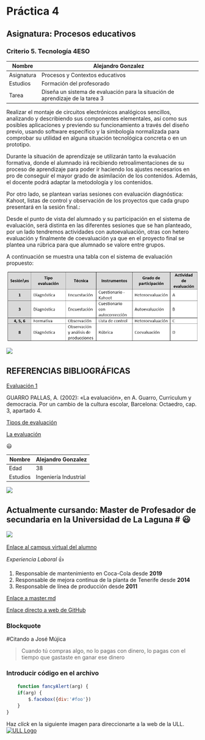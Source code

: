 # Práctica 4

## Asignatura: Procesos educativos

### Criterio 5. Tecnología 4ESO


Nombre | Alejandro Gonzalez 
-------|--------
Asignatura | Procesos y Contextos educativos
Estudios | Formación del profesorado 
Tarea | Diseña un sistema de evaluación para la situación de aprendizaje de la tarea 3


Realizar el montaje de circuitos electrónicos analógicos sencillos, analizando y describiendo sus componentes elementales, así como sus posibles aplicaciones y previendo su funcionamiento a través del diseño previo, usando software específico y la simbología normalizada para comprobar su utilidad en alguna situación tecnológica concreta o en un prototipo.

Durante la situación de aprendizaje se utilizarán tanto la evaluación formativa, donde el alumnado irá recibiendo retroalimentaciones de su proceso de aprendizaje para poder ir haciendo los ajustes necesarios en pro de conseguir el mayor grado de asimilación de los contenidos. Además, el docente podrá adaptar la metodología y los contenidos.

Por otro lado, se plantean varias sesiones con evaluación diagnóstica: Kahoot, listas de control y observación de los proyectos que cada grupo presentará en la sesión final.:


Desde el punto de vista del alumnado y su participación en el sistema de evaluación, será distinta en las diferentes sesiones que se han planteado, por un lado tendremos actividades con autoevaluación, otras con hetero evaluación y finalmente de coevaluación ya que en el proyecto final se plantea una rúbrica para que alumnado se valore entre grupos.

A continuación se muestra una tabla con el sistema de evaluación propuesto:


![Tabla](Captura.PNG)


<img width=50 src="https://i2.wp.com/www.imageneseducativas.com/wp-content/uploads/2016/03/Diferencias-entre-evaluaci%C3%B3n-formativa-y-sumativa.-PORTADA.jpg?fit=600%2C324&ssl=1">


## REFERENCIAS BIBLIOGRÁFICAS


[Evaluación 1](https://redined.educacion.gob.es/xmlui/bitstream/handle/11162/196323/evaluacion.pdf?sequence=1)

GUARRO PALLAS, A. (2002): «La evaluación», en A. Guarro, Curriculum y democracia. Por un cambio de la cultura escolar, Barcelona: Octaedro, cap. 3, apartado 4.	

[Tipos de evaluación](https://materialeseducativos.net/2019/08/21/tipos-de-evaluacion-diagnostica-formativa-y-sumativa/)

[La evaluación](https://des-for.infd.edu.ar/sitio/upload/diazbarrigacap8_EVALUACION.pdf)


:smiley:







Nombre | Alejandro Gonzalez 
-------|--------
Edad | 38
Estudios | Ingeniería Industrial 
<img width=50 src="http://portal.uned.es/NUEVOWEB/IMAGENES/logo_uned.gif">

## Actualmente cursando: Master de Profesador de secundaria en la Universidad de La Laguna # :smiley:


<img width=70 src="http://ceadtenerife.es/web/wp-content/uploads/2018/10/logo-ull.jpg">


[Enlace al campus virtual del alumno](https://campusdoctoradoyposgrado2122.ull.es/user/profile.php?id=4825)

*Experiencia Laboral* :+1:
1. Responsable de mantenimiento en Coca-Cola desde **2019**
2. Responsable de mejora continua de la planta de Tenerife desde **2014**
3. Responsable de línea de producción desde **2011**


[Enlace a master.md](https://github.com/ULL-MFP-AET-2122/aprender-markdown-alejandro-gonzalez-sarasola-alu0100260076/blob/main/master.md)


[Enlace directo a web de GitHub](http://github.com)

### Blockquote
#Citando a José Mújica
> Cuando tú compras algo, 
>no lo pagas con dinero, 
>lo pagas con el tiempo que gastaste en ganar ese dinero

### Introducir código en el archivo 
```javascript
    function fancyAlert(arg) {
    if(arg) {
        $.facebox({div:'#foo'})
    }
}
```


Haz *click* en la siguiente imagen para direccionarte a la web de la ULL.
[![ULL Logo](logo-ull.jpg)](https://www.ull.es/)

